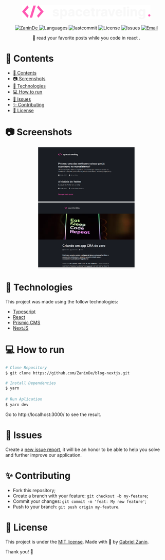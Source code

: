 <p align="center">
   <img src="./public/images/Logo.svg" alt="spacetrevaling" width="400"/>
</p>

<p align="center">
   <a href="https://www.linkedin.com/in/gabriel-zanin-ab802a206//">
      <img alt="ZaninDe" src="https://img.shields.io/badge/-ZaninDe-5965e0?style=flat&logo=Linkedin&logoColor=white" />
   </a>
  <img alt="Languages" src="https://img.shields.io/github/languages/count/ZaninDe/blog-nextjs?color=%235963C5" />
  <img alt="lastcommit" src="https://img.shields.io/github/last-commit/ZaninDe/blog-nextjs?color=%235761C3" />
  <img alt="License" src="https://img.shields.io/github/license/ZaninDe/blog-nextjs?color=%235E69D7" />
  <img alt="Issues" src="https://img.shields.io/github/issues/ZaninDe/blog-nextjs?color=%235965E0">
  <a href="mailto:gabriel.zaninde@gmail.com">
   <img alt="Email" src="https://img.shields.io/badge/-gabriel.zaninde@gmail.com-%23525DCB" />
  </a>
</p>

<p align="center">
  📮 read your favorite posts while you code in react .
</p>


# 📌 Contents

- [📌 Contents](#-contents)
- [:camera: Screenshots](#camera-screenshots)
- [:rocket: Technologies](#rocket-technologies)
- [:computer: How to run](#computer-how-to-run)
- [:bug: Issues](#bug-issues)
- [:sparkles: Contributing](#sparkles-contributing)
- [:page_facing_up: License](#page_facing_up-license)

# :camera: Screenshots
<div align="center">
   <img src=".github/homepage.png" width="300px">
   <img src=".github/postpage.png" width="300px">
</div>

 <!-- # :camera: Gif
<div align="center">
   <img src="./github/dtgif.gif" width="700px">
</div> -->

# :rocket: Technologies
This project was made using the follow technologies:

* [Typescript](https://www.typescriptlang.org/)
* [React](https://reactjs.org/)
* [Prismic CMS](https://prismic.io/)
* [NextJS](https://nextjs.org/)

# :computer: How to run

```bash
# Clone Repository
$ git clone https://github.com/ZaninDe/blog-nextjs.git
```

```bash
# Install Dependencies
$ yarn

# Run Aplication
$ yarn dev
```
Go to http://localhost:3000/ to see the result.

# :bug: Issues

Create a <a href="https://github.com/ZaninDe/blog-nextjs/issues">new issue report</a>, it will be an honor to be able to help you solve and further improve our application.

# :sparkles: Contributing

- Fork this repository;
- Create a branch with your feature: `git checkout -b my-feature`;
- Commit your changes: `git commit -m 'feat: My new feature'`;
- Push to your branch: `git push origin my-feature`.

# :page_facing_up: License

This project is under the [MIT license](./LICENSE).
Made with 💖 by [Gabriel Zanin](https://www.linkedin.com/in/gabriel-zanin-ab802a206//).

Thank you! 🌠
